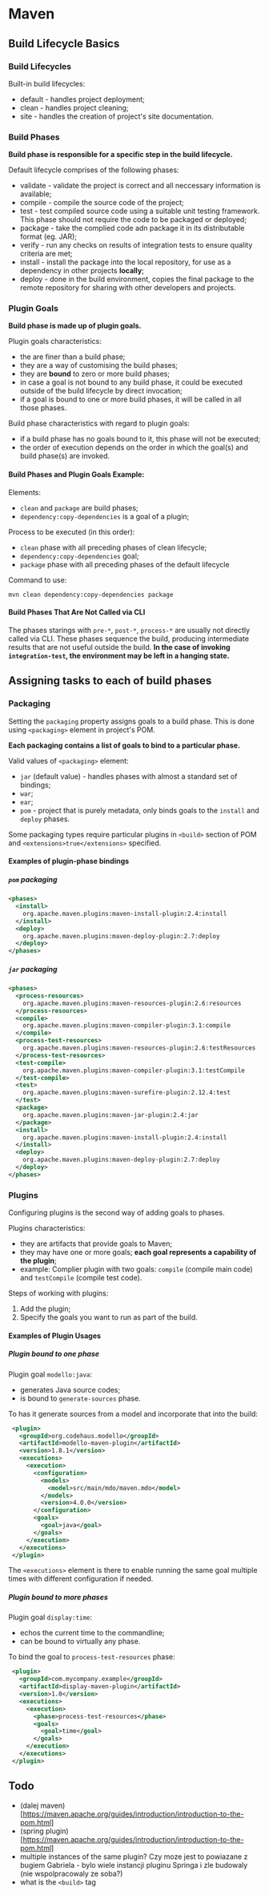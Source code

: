 # Maven
## Build Lifecycle Basics

### Build Lifecycles
Built-in build lifecycles:
* default - handles project deployment;
* clean - handles project cleaning;
* site - handles the creation of project's site documentation.

### Build Phases
**Build phase is responsible for a specific step in the build lifecycle.**

Default lifecycle comprises of the following phases:
* validate - validate the project is correct and all neccessary information is available;
* compile - compile the source code of the project;
* test - test compiled source code using a suitable unit testing framework. This phase should not require the code to be packaged or deployed;
* package - take the complied code adn package it in its distributable format (eg. JAR);
* verify - run any checks on results of integration tests to ensure quality criteria are met;
* install - install the package into the local repository, for use as a dependency in other projects **locally**;
* deploy - done in the build environment, copies the final package to the remote repository for sharing with other developers and projects.

### Plugin Goals
**Build phase is made up of plugin goals.**

Plugin goals characteristics:
* the are finer than a build phase;
* they are a way of customising the build phases;
* they are **bound** to zero or more build phases;
* in case a goal is not bound to any build phase, it could be executed outside of the build lifecycle by direct invocation;
* if a goal is bound to one or more build phases, it will be called in all those phases.

Build phase characteristics with regard to plugin goals:
* if a build phase has no goals bound to it, this phase will not be executed;
* the order of execution depends on the order in which the goal(s) and build phase(s) are invoked.

#### Build Phases and Plugin Goals Example:

Elements:
* `clean` and `package` are build phases;
* `dependency:copy-dependencies` is a goal of a plugin;

Process to be executed (in this order):
* `clean` phase with all preceding phases of clean lifecycle;
* `dependency:copy-dependencies` goal;
* `package` phase with all preceding phases of the default lifecycle

Command to use:

`mvn clean dependency:copy-dependencies package`

#### Build Phases That Are Not Called via CLI

The phases starings with `pre-*`, `post-*`, `process-*` are usually not directly called via CLI. These phases sequence the build, producing intermediate results that are not useful outside the build. **In the case of invoking `integration-test`, the environment may be left in a hanging state.**

## Assigning tasks to each of build phases
### Packaging
Setting the `packaging` property assigns goals to a build phase. This is done using `<packaging>` element in project's POM.

**Each packaging contains a list of goals to bind to a particular phase.**

Valid values of `<packaging>` element:
* `jar` (default value) - handles phases with almost a standard set of bindings;
* `war`;
* `ear`;
* `pom` - project that is purely metadata, only binds goals to the `install` and `deploy` phases.

Some packaging types require particular plugins in `<build>` section of POM and `<extensions>true</extensions>` specified.

#### Examples of plugin-phase bindings
##### `pom` packaging
```xml
<phases>
  <install>
    org.apache.maven.plugins:maven-install-plugin:2.4:install
  </install>
  <deploy>
    org.apache.maven.plugins:maven-deploy-plugin:2.7:deploy
  </deploy>
</phases>
```
##### `jar` packaging
```xml
<phases>
  <process-resources>
    org.apache.maven.plugins:maven-resources-plugin:2.6:resources
  </process-resources>
  <compile>
    org.apache.maven.plugins:maven-compiler-plugin:3.1:compile
  </compile>
  <process-test-resources>
    org.apache.maven.plugins:maven-resources-plugin:2.6:testResources
  </process-test-resources>
  <test-compile>
    org.apache.maven.plugins:maven-compiler-plugin:3.1:testCompile
  </test-compile>
  <test>
    org.apache.maven.plugins:maven-surefire-plugin:2.12.4:test
  </test>
  <package>
    org.apache.maven.plugins:maven-jar-plugin:2.4:jar
  </package>
  <install>
    org.apache.maven.plugins:maven-install-plugin:2.4:install
  </install>
  <deploy>
    org.apache.maven.plugins:maven-deploy-plugin:2.7:deploy
  </deploy>
</phases>
```

### Plugins
Configuring plugins is the second way of adding goals to phases.

Plugins characteristics:
* they are artifacts that provide goals to Maven;
* they may have one or more goals; **each goal represents a capability of the plugin**;
* example: Complier plugin with two goals: `compile` (compile main code) and `testCompile` (compile test code).

Steps of working with plugins:
1. Add the plugin;
1. Specify the goals you want to run as part of the build.

#### Examples of Plugin Usages

##### Plugin bound to one phase
Plugin goal `modello:java`:
  * generates Java source codes;
  * is bound to `generate-sources` phase.

To has it generate sources from a model and incorporate that into the build:
```xml
 <plugin>
   <groupId>org.codehaus.modello</groupId>
   <artifactId>modello-maven-plugin</artifactId>
   <version>1.8.1</version>
   <executions>
     <execution>
       <configuration>
         <models>
           <model>src/main/mdo/maven.mdo</model>
         </models>
         <version>4.0.0</version>
       </configuration>
       <goals>
         <goal>java</goal>
       </goals>
     </execution>
   </executions>
 </plugin>
```
The `<executions>` element is there to enable running the same goal multiple times with different configuration if needed.

##### Plugin bound to more phases
Plugin goal `display:time`:
  * echos the current time to the commandline;
  * can be bound to virtually any phase.

To bind the goal to `process-test-resources` phase:
```xml
 <plugin>
   <groupId>com.mycompany.example</groupId>
   <artifactId>display-maven-plugin</artifactId>
   <version>1.0</version>
   <executions>
     <execution>
       <phase>process-test-resources</phase>
       <goals>
         <goal>time</goal>
       </goals>
     </execution>
   </executions>
 </plugin>
```

## Todo
* (dalej maven)[https://maven.apache.org/guides/introduction/introduction-to-the-pom.html]
* (spring plugin)[https://maven.apache.org/guides/introduction/introduction-to-the-pom.html]
* multiple instances of the same plugin? Czy moze jest to powiazane z bugiem Gabriela - bylo wiele instancji pluginu Springa i zle budowaly (nie wspolpracowaly ze soba?)
* what is the `<build>` tag
